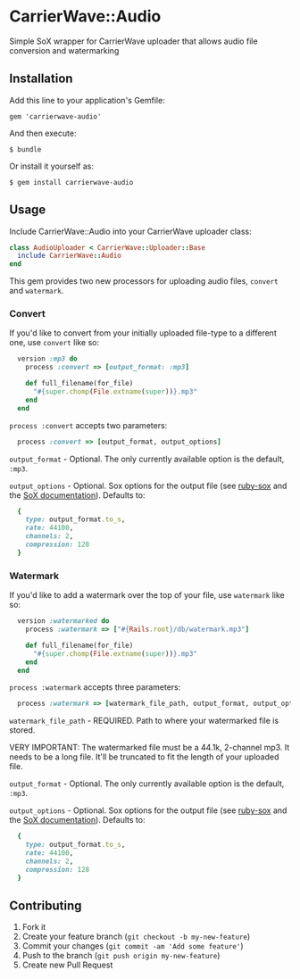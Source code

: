 # CarrierWave::Audio

Simple SoX wrapper for CarrierWave uploader that allows audio file conversion and watermarking

## Installation

Add this line to your application's Gemfile:

    gem 'carrierwave-audio'

And then execute:

    $ bundle

Or install it yourself as:

    $ gem install carrierwave-audio

## Usage

Include CarrierWave::Audio into your CarrierWave uploader class:

```ruby
class AudioUploader < CarrierWave::Uploader::Base
  include CarrierWave::Audio
end
```

This gem provides two new processors for uploading audio files, `convert` and `watermark`. 

### Convert

If you'd like to convert from your initially uploaded file-type to a different one, use `convert` like so:

```ruby
  version :mp3 do
    process :convert => [output_format: :mp3]

    def full_filename(for_file)
      "#{super.chomp(File.extname(super))}.mp3"
    end
  end
```

`process :convert` accepts two parameters:

```ruby
  process :convert => [output_format, output_options]
```

`output_format` - Optional. The only currently available option is the default, `:mp3`.

`output_options` - Optional. Sox options for the output file (see [ruby-sox](https://github.com/TMXCredit/ruby-sox) and the [SoX documentation](http://sox.sourceforge.net/sox.pdf)). Defaults to:

```ruby
  {
    type: output_format.to_s,
    rate: 44100,
    channels: 2,
    compression: 128
  }
```

### Watermark

If you'd like to add a watermark over the top of your file, use `watermark` like so:

```ruby
  version :watermarked do
    process :watermark => ["#{Rails.root}/db/watermark.mp3"]

    def full_filename(for_file)
      "#{super.chomp(File.extname(super))}.mp3"
    end
  end
```

`process :watermark` accepts three parameters:

```ruby
  process :watermark => [watermark_file_path, output_format, output_options]
```

`watermark_file_path` - REQUIRED. Path to where your watermarked file is stored.

VERY IMPORTANT: The watermarked file must be a 44.1k, 2-channel mp3. It needs to be a long file. It'll be truncated to fit the length of your uploaded file.

`output_format` - Optional. The only currently available option is the default, `:mp3`.

`output_options` - Optional. Sox options for the output file (see [ruby-sox](https://github.com/TMXCredit/ruby-sox) and the [SoX documentation](http://sox.sourceforge.net/sox.pdf)). Defaults to:

```ruby
  {
    type: output_format.to_s,
    rate: 44100,
    channels: 2,
    compression: 128
  }
```

## Contributing

1. Fork it
2. Create your feature branch (`git checkout -b my-new-feature`)
3. Commit your changes (`git commit -am 'Add some feature'`)
4. Push to the branch (`git push origin my-new-feature`)
5. Create new Pull Request
